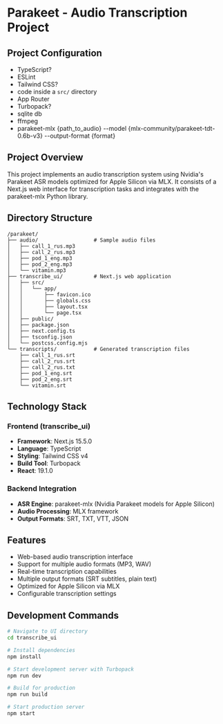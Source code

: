 # Parakeet - Audio Transcription Project

## Project Configuration

- TypeScript?
- ESLint
- Tailwind CSS?
- code inside a `src/` directory
- App Router
- Turbopack? 
- sqlite db
- ffmpeg
- parakeet-mlx {path_to_audio} --model {mlx-community/parakeet-tdt-0.6b-v3} --output-format {format}

## Project Overview

This project implements an audio transcription system using Nvidia's Parakeet ASR models optimized for Apple Silicon via MLX. It consists of a Next.js web interface for transcription tasks and integrates with the parakeet-mlx Python library.

## Directory Structure

```
/parakeet/
├── audio/                  # Sample audio files
│   ├── call_1_rus.mp3
│   ├── call_2_rus.mp3
│   ├── pod_1_eng.mp3
│   ├── pod_2_eng.mp3
│   └── vitamin.mp3
├── transcribe_ui/          # Next.js web application
│   ├── src/
│   │   └── app/
│   │       ├── favicon.ico
│   │       ├── globals.css
│   │       ├── layout.tsx
│   │       └── page.tsx
│   ├── public/
│   ├── package.json
│   ├── next.config.ts
│   ├── tsconfig.json
│   └── postcss.config.mjs
└── transcripts/            # Generated transcription files
    ├── call_1_rus.srt
    ├── call_2_rus.srt
    ├── call_2_rus.txt
    ├── pod_1_eng.srt
    ├── pod_2_eng.srt
    └── vitamin.srt
```

## Technology Stack

### Frontend (transcribe_ui)
- **Framework**: Next.js 15.5.0
- **Language**: TypeScript
- **Styling**: Tailwind CSS v4
- **Build Tool**: Turbopack
- **React**: 19.1.0

### Backend Integration
- **ASR Engine**: parakeet-mlx (Nvidia Parakeet models for Apple Silicon)
- **Audio Processing**: MLX framework
- **Output Formats**: SRT, TXT, VTT, JSON

## Features

- Web-based audio transcription interface
- Support for multiple audio formats (MP3, WAV)
- Real-time transcription capabilities
- Multiple output formats (SRT subtitles, plain text)
- Optimized for Apple Silicon via MLX
- Configurable transcription settings

## Development Commands

```bash
# Navigate to UI directory
cd transcribe_ui

# Install dependencies
npm install

# Start development server with Turbopack
npm run dev

# Build for production
npm run build

# Start production server
npm start
```

